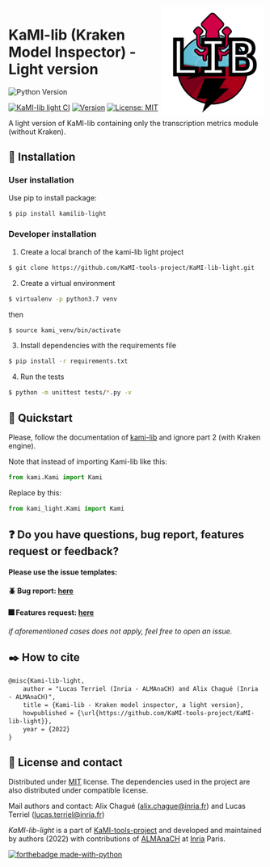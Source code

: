 <img src="docs/static/kamilib_light_logo.png" width="200" align="right">

KaMI-lib (Kraken Model Inspector) - Light version
=====

![Python Version](https://img.shields.io/badge/Python-%3E%3D%203.7-%2313aab7)

[![KaMI-lib light CI](https://github.com/KaMI-tools-project/KaMI-lib-light/actions/workflows/tests.yml/badge.svg)](https://github.com/KaMI-tools-project/KaMI-lib-light/actions/workflows/tests.yml)
[![Version](https://badge.fury.io/py/kamilib.svg)](https://badge.fury.io/py/kamilib-light)
[![License: MIT](https://img.shields.io/badge/License-MIT-yellow.svg)](https://opensource.org/licenses/MIT)

A light version of KaMI-lib containing only the transcription metrics module (without Kraken). 


## :electric_plug: Installation

### User installation

Use pip to install package:

```bash
$ pip install kamilib-light
```

### Developer installation

1. Create a local branch of the kami-lib light project

```bash
$ git clone https://github.com/KaMI-tools-project/KaMI-lib-light.git
```

2. Create a virtual environment

```bash
$ virtualenv -p python3.7 venv
```

then 

```bash
$ source kami_venv/bin/activate
```

3. Install dependencies with the requirements file

```bash
$ pip install -r requirements.txt
```

4. Run the tests 

```bash
$ python -m unittest tests/*.py -v
```

## :key: Quickstart

Please, follow the documentation of [kami-lib](https://github.com/KaMI-tools-project/KaMi-lib) and ignore part 2 (with Kraken engine).

Note that instead of importing Kami-lib like this:

```python
from kami.Kami import Kami
```

Replace by this:

```python
from kami_light.Kami import Kami
```

## :question: Do you have questions, bug report, features request or feedback?

#### Please use the issue templates:

#### :beetle: Bug report: [here](https://github.com/KaMI-tools-project/KaMI-lib-light/issues/new?assignees=&labels=&template=bug_report.md&title=)
#### :fireworks: Features request: [here](https://github.com/KaMI-tools-project/KaMI-lib-light/issues/new?assignees=&labels=&template=feature_request.md&title=)

*if aforementioned cases does not apply, feel free to open an issue.*

## :black_nib: How to cite

```
@misc{Kami-lib-light,
    author = "Lucas Terriel (Inria - ALMAnaCH) and Alix Chagué (Inria - ALMAnaCH)",
    title = {Kami-lib - Kraken model inspector, a light version},
    howpublished = {\url{https://github.com/KaMI-tools-project/KaMI-lib-light}},
    year = {2022}
}
```

## :octopus: License and contact

Distributed under [MIT](./LICENSE) license. The dependencies used in the project are also distributed under compatible license.

Mail authors and contact: Alix Chagué (alix.chague@inria.fr) and Lucas Terriel (lucas.terriel@inria.fr)

*KaMI-lib-light* is a part of [KaMI-tools-project](https://github.com/KaMI-tools-project) and developed and maintained by authors (2022) 
with contributions of [ALMAnaCH](http://almanach.inria.fr/index-en.html) at [Inria](https://www.inria.fr/en) Paris.


[![forthebadge made-with-python](http://ForTheBadge.com/images/badges/made-with-python.svg)](https://www.python.org/)
